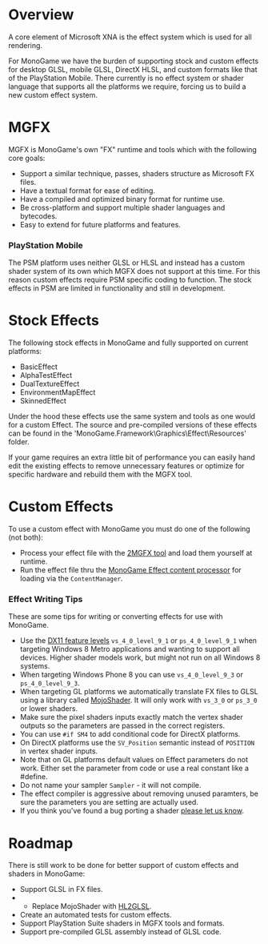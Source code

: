 # Overview

A core element of Microsoft XNA is the effect system which is used for all rendering.

For MonoGame we have the burden of supporting stock and custom effects for desktop GLSL, mobile GLSL, DirectX HLSL, and custom formats like that of the PlayStation Mobile.  There currently is no effect system or shader language that supports all the platforms we require, forcing us to build a new custom effect system.

# MGFX
MGFX is MonoGame's own "FX" runtime and tools which with the following core goals:

* Support a similar technique, passes, shaders structure as Microsoft FX files.
* Have a textual format for ease of editing.
* Have a compiled and optimized binary format for runtime use.
* Be cross-platform and support multiple shader languages and bytecodes.
* Easy to extend for future platforms and features.


### PlayStation Mobile
The PSM platform uses neither GLSL or HLSL and instead has a custom shader system of its own which MGFX does not support at this time. For this reason custom effects require PSM specific coding to function.  The stock effects in PSM are limited in functionality and still in development.

# Stock Effects
The following stock effects in MonoGame and fully supported on current platforms:

* BasicEffect
* AlphaTestEffect
* DualTextureEffect
* EnvironmentMapEffect
* SkinnedEffect

Under the hood these effects use the same system and tools as one would for a custom Effect.  The source and pre-compiled versions of these effects can be found in the 'MonoGame.Framework\Graphics\Effect\Resources' folder.

If your game requires an extra little bit of performance you can easily hand edit the existing effects to remove unnecessary features or optimize for specific hardware and rebuild them with the MGFX tool.

# Custom Effects
To use a custom effect with MonoGame you must do one of the following (not both):
* Process your effect file with the [2MGFX tool](2mgfx.md) and load them yourself at runtime.
* Run the effect file thru the [MonoGame Effect content processor](mgcb.md) for loading via the `ContentManager`.


### Effect Writing Tips
These are some tips for writing or converting effects for use with MonoGame.

* Use the [DX11 feature levels](http://msdn.microsoft.com/en-us/library/windows/desktop/ff476876.aspx) `vs_4_0_level_9_1` or `ps_4_0_level_9_1` when targeting Windows 8 Metro applications and wanting to support all devices.  Higher shader models work, but might not run on all Windows 8 systems.
* When targeting Windows Phone 8 you can use `vs_4_0_level_9_3` or `ps_4_0_level_9_3`.
* When targeting GL platforms we automatically translate FX files to GLSL using a library called [MojoShader](http://icculus.org/mojoshader/).  It will only work with `vs_3_0` or `ps_3_0` or lower shaders.
* Make sure the pixel shaders inputs exactly match the vertex shader outputs so the parameters are passed in the correct registers.
* You can use `#if SM4` to add conditional code for DirectX platforms.
* On DirectX platforms use the `SV_Position` semantic instead of `POSITION` in vertex shader inputs.
* Note that on GL platforms default values on Effect parameters do not work.  Either set the parameter from code or use a real constant like a #define.
* Do not name your sampler `Sampler` - it will not compile.
* The effect compiler is aggressive about removing unused paramters, be sure the parameters you are setting are actually used.
* If you think you've found a bug porting a shader [please let us know](https://github.com/mono/MonoGame/issues).

# Roadmap
There is still work to be done for better support of custom effects and shaders in MonoGame:

* Support GLSL in FX files.
* * Replace MojoShader with [HL2GLSL](https://github.com/SickheadGames/HL2GLSL).
* Create an automated tests for custom effects.
* Support PlayStation Suite shaders in MGFX tools and formats.
* Support pre-compiled GLSL assembly instead of GLSL code.
